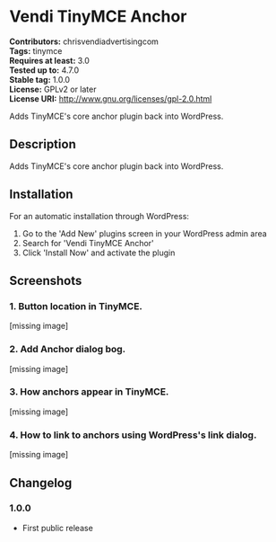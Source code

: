# Vendi TinyMCE Anchor 
**Contributors:** chrisvendiadvertisingcom  
**Tags:** tinymce  
**Requires at least:** 3.0  
**Tested up to:** 4.7.0  
**Stable tag:** 1.0.0  
**License:** GPLv2 or later  
**License URI:** http://www.gnu.org/licenses/gpl-2.0.html  

Adds TinyMCE's core anchor plugin back into WordPress.


## Description 

Adds TinyMCE's core anchor plugin back into WordPress.


## Installation 

For an automatic installation through WordPress:

1. Go to the 'Add New' plugins screen in your WordPress admin area
1. Search for 'Vendi TinyMCE Anchor'
1. Click 'Install Now' and activate the plugin


## Screenshots 

### 1. Button location in TinyMCE.
[missing image]

### 2. Add Anchor dialog bog.
[missing image]

### 3. How anchors appear in TinyMCE.
[missing image]

### 4. How to link to anchors using WordPress's link dialog.
[missing image]



## Changelog 


### 1.0.0 
* First public release

